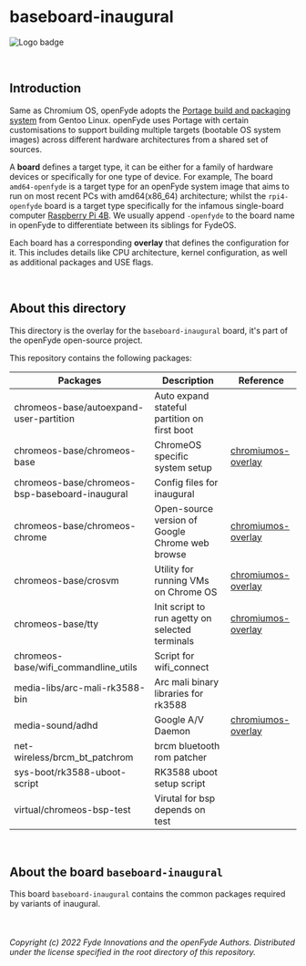 # baseboard-inaugural

![Logo badge](https://img.shields.io/endpoint?url=https://logo-badge-without-release-image-0lnvd7unef6z.runkit.sh)

<br>

## Introduction
Same as Chromium OS, openFyde adopts the [Portage build and packaging system](https://wiki.gentoo.org/wiki/Portage) from Gentoo Linux. openFyde uses Portage with certain customisations to support building multiple targets (bootable OS system images) across different hardware architectures from a shared set of sources.

A **board** defines a target type, it can be either for a family of hardware devices or specifically for one type of device. For example, The board `amd64-openfyde` is a target type for an openFyde system image that aims to run on most recent PCs with amd64(x86_64) architecture; whilst the `rpi4-openfyde` board is a target type specifically for the infamous single-board computer [Raspberry Pi 4B](https://www.raspberrypi.com/products/raspberry-pi-4-model-b/). We usually append `-openfyde` to the board name in openFyde to differentiate between its siblings for FydeOS.

Each board has a corresponding **overlay** that defines the configuration for it. This includes details like CPU architecture, kernel configuration, as well as additional packages and USE flags.

<br>

## About this directory
This directory is the overlay for the `baseboard-inaugural` board, it's part of the openFyde open-source project.

This repository contains the following packages:


| Packages                                       | Description                                     | Reference                                                                                                                                      |
|------------------------------------------------|-------------------------------------------------|------------------------------------------------------------------------------------------------------------------------------------------------|
| chromeos-base/autoexpand-user-partition        | Auto expand stateful partition on first boot    |                                                                                                                                                |
| chromeos-base/chromeos-base                    | ChromeOS specific system setup                  | [chromiumos-overlay](https://chromium.googlesource.com/chromiumos/overlays/chromiumos-overlay/+/refs/heads/main/chromeos-base/chromeos-base)   |
| chromeos-base/chromeos-bsp-baseboard-inaugural | Config files for inaugural                      |                                                                                                                                                |
| chromeos-base/chromeos-chrome                  | Open-source version of Google Chrome web browse | [chromiumos-overlay](https://chromium.googlesource.com/chromiumos/overlays/chromiumos-overlay/+/refs/heads/main/chromeos-base/chromeos-chrome) |
| chromeos-base/crosvm                           | Utility for running VMs on Chrome OS            | [chromiumos-overlay](https://chromium.googlesource.com/chromiumos/overlays/chromiumos-overlay/+/refs/heads/main/chromeos-base/crosvm)          |
| chromeos-base/tty                              | Init script to run agetty on selected terminals | [chromiumos-overlay](https://chromium.googlesource.com/chromiumos/overlays/chromiumos-overlay/+/refs/heads/main/chromeos-base/tty)             |
| chromeos-base/wifi_commandline_utils           | Script for wifi_connect                         |                                                                                                                                                |
| media-libs/arc-mali-rk3588-bin                 | Arc mali binary libraries for  rk3588           |                                                                                                                                                |
| media-sound/adhd                               | Google A/V Daemon                               | [chromiumos-overlay](https://chromium.googlesource.com/chromiumos/overlays/chromiumos-overlay/+/refs/heads/main/media-sound/adhd)              |
| net-wireless/brcm_bt_patchrom                  | brcm bluetooth rom patcher                      |                                                                                                                                                |
| sys-boot/rk3588-uboot-script                   | RK3588 uboot setup script                       |                                                                                                                                                |
| virtual/chromeos-bsp-test           |         Virutal for bsp  depends on test                                                                                                                                       |



<br>


## About the board `baseboard-inaugural`

This board `baseboard-inaugural` contains the common packages required by variants of inaugural.

<br>

###### Copyright (c) 2022 Fyde Innovations and the openFyde Authors. Distributed under the license specified in the root directory of this repository.

